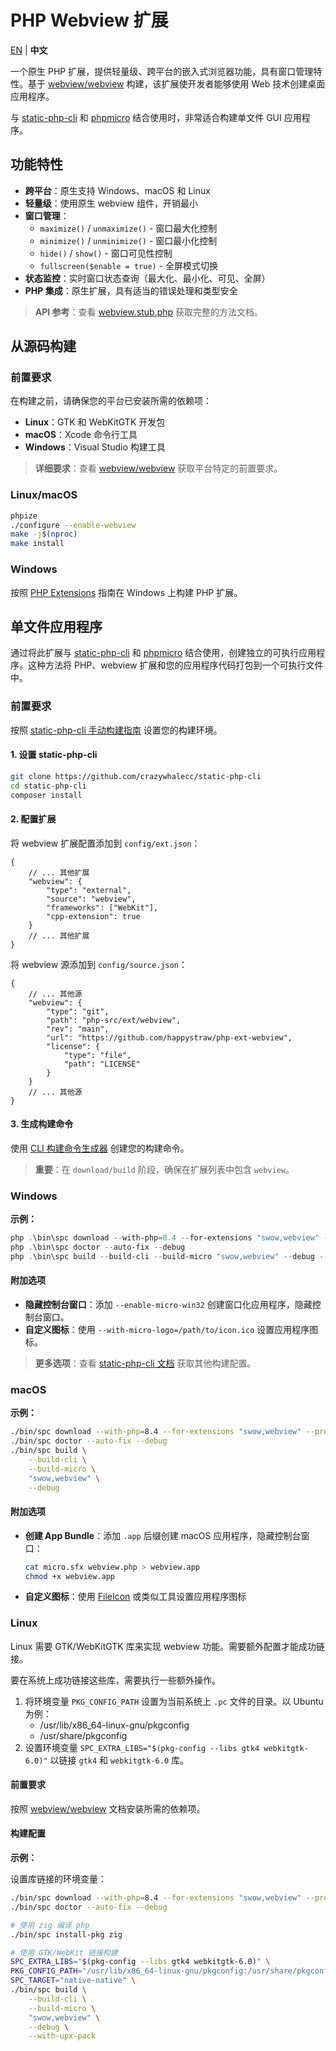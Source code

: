 # PHP Webview 扩展

[EN](./README.md) | **中文**

一个原生 PHP 扩展，提供轻量级、跨平台的嵌入式浏览器功能，具有窗口管理特性。基于 [webview/webview](https://github.com/webview/webview) 构建，该扩展使开发者能够使用 Web 技术创建桌面应用程序。

与 [static-php-cli](https://github.com/crazywhalecc/static-php-cli) 和 [phpmicro](https://github.com/dixyes/phpmicro) 结合使用时，非常适合构建单文件 GUI 应用程序。

## 功能特性

- **跨平台**：原生支持 Windows、macOS 和 Linux
- **轻量级**：使用原生 webview 组件，开销最小
- **窗口管理**：
  - `maximize()` / `unmaximize()` - 窗口最大化控制
  - `minimize()` / `unminimize()` - 窗口最小化控制
  - `hide()` / `show()` - 窗口可见性控制
  - `fullscreen($enable = true)` - 全屏模式切换
- **状态监控**：实时窗口状态查询（最大化、最小化、可见、全屏）
- **PHP 集成**：原生扩展，具有适当的错误处理和类型安全

> **API 参考**：查看 [webview.stub.php](./webview.stub.php) 获取完整的方法文档。

## 从源码构建

### 前置要求

在构建之前，请确保您的平台已安装所需的依赖项：

- **Linux**：GTK 和 WebKitGTK 开发包
- **macOS**：Xcode 命令行工具
- **Windows**：Visual Studio 构建工具

> **详细要求**：查看 [webview/webview](https://github.com/webview/webview) 获取平台特定的前置要求。

### Linux/macOS

```bash
phpize
./configure --enable-webview
make -j$(nproc)
make install
```

### Windows

按照 [PHP Extensions](https://github.com/php/php-windows-builder?tab=readme-ov-file#php-extensions) 指南在 Windows 上构建 PHP 扩展。

## 单文件应用程序

通过将此扩展与 [static-php-cli](https://github.com/crazywhalecc/static-php-cli) 和 [phpmicro](https://github.com/dixyes/phpmicro) 结合使用，创建独立的可执行应用程序。这种方法将 PHP、webview 扩展和您的应用程序代码打包到一个可执行文件中。

### 前置要求

按照 [static-php-cli 手动构建指南](https://static-php.dev/zh/guide/manual-build.html#%E6%89%8B%E5%8A%A8%E6%9E%84%E5%BB%BA-%E4%BD%BF%E7%94%A8%E6%BA%90%E7%A0%81) 设置您的构建环境。

#### 1. 设置 static-php-cli

```bash
git clone https://github.com/crazywhalecc/static-php-cli
cd static-php-cli
composer install
```

#### 2. 配置扩展

将 webview 扩展配置添加到 `config/ext.json`：

```jsonc
{
    // ... 其他扩展
    "webview": {
        "type": "external",
        "source": "webview",
        "frameworks": ["WebKit"],
        "cpp-extension": true
    }
    // ... 其他扩展
}
```

将 webview 源添加到 `config/source.json`：

```jsonc
{
    // ... 其他源
    "webview": {
        "type": "git",
        "path": "php-src/ext/webview",
        "rev": "main",
        "url": "https://github.com/happystraw/php-ext-webview",
        "license": {
            "type": "file",
            "path": "LICENSE"
        }
    }
    // ... 其他源
}
```

#### 3. 生成构建命令

使用 [CLI 构建命令生成器](https://static-php.dev/zh/guide/cli-generator.html) 创建您的构建命令。

> **重要**：在 `download/build` 阶段，确保在扩展列表中包含 `webview`。

### Windows

**示例：**

```powershell
php .\bin\spc download --with-php=8.4 --for-extensions "swow,webview" --prefer-pre-built --debug
php .\bin\spc doctor --auto-fix --debug
php .\bin\spc build --build-cli --build-micro "swow,webview" --debug --with-upx-pack
```

#### 附加选项

- **隐藏控制台窗口**：添加 `--enable-micro-win32` 创建窗口化应用程序，隐藏控制台窗口。
- **自定义图标**：使用 `--with-micro-logo=/path/to/icon.ico` 设置应用程序图标。

> **更多选项**：查看 [static-php-cli 文档](https://static-php.dev) 获取其他构建配置。

### macOS

**示例：**

```bash
./bin/spc download --with-php=8.4 --for-extensions "swow,webview" --prefer-pre-built --debug
./bin/spc doctor --auto-fix --debug
./bin/spc build \
    --build-cli \
    --build-micro \
    "swow,webview" \
    --debug
```

#### 附加选项

- **创建 App Bundle**：添加 `.app` 后缀创建 macOS 应用程序，隐藏控制台窗口：

  ```bash
  cat micro.sfx webview.php > webview.app
  chmod +x webview.app
  ```

- **自定义图标**：使用 [FileIcon](https://github.com/mklement0/fileicon) 或类似工具设置应用程序图标

### Linux

Linux 需要 GTK/WebKitGTK 库来实现 webview 功能。需要额外配置才能成功链接。

要在系统上成功链接这些库，需要执行一些额外操作。

1. 将环境变量 `PKG_CONFIG_PATH` 设置为当前系统上 `.pc` 文件的目录。以 Ubuntu 为例：
     - /usr/lib/x86_64-linux-gnu/pkgconfig
     - /usr/share/pkgconfig
2. 设置环境变量 `SPC_EXTRA_LIBS="$(pkg-config --libs gtk4 webkitgtk-6.0)"` 以链接 `gtk4` 和 `webkitgtk-6.0` 库。

#### 前置要求

按照 [webview/webview](https://github.com/webview/webview) 文档安装所需的依赖项。

#### 构建配置

**示例：**

设置库链接的环境变量：

```bash
./bin/spc download --with-php=8.4 --for-extensions "swow,webview" --prefer-pre-built --debug
./bin/spc doctor --auto-fix --debug

# 使用 zig 编译 php
./bin/spc install-pkg zig

# 使用 GTK/WebKit 链接构建
SPC_EXTRA_LIBS="$(pkg-config --libs gtk4 webkitgtk-6.0)" \
PKG_CONFIG_PATH="/usr/lib/x86_64-linux-gnu/pkgconfig:/usr/share/pkgconfig" \
SPC_TARGET="native-native" \
./bin/spc build \
    --build-cli \
    --build-micro \
    "swow,webview" \
    --debug \
    --with-upx-pack
```
